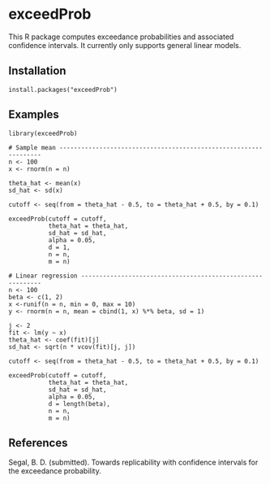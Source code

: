 # exceedProb
This R package computes exceedance probabilities and associated confidence intervals. It currently only supports general linear models.

## Installation

```{r}
install.packages("exceedProb")
```

## Examples

```{r}
library(exceedProb)

# Sample mean -----------------------------------------------------------------
n <- 100
x <- rnorm(n = n)

theta_hat <- mean(x)
sd_hat <- sd(x)

cutoff <- seq(from = theta_hat - 0.5, to = theta_hat + 0.5, by = 0.1)

exceedProb(cutoff = cutoff, 
           theta_hat = theta_hat, 
           sd_hat = sd_hat, 
           alpha = 0.05, 
           d = 1,
           n = n,
           m = n)

# Linear regression -----------------------------------------------------------
n <- 100
beta <- c(1, 2)
x <-runif(n = n, min = 0, max = 10)
y <- rnorm(n = n, mean = cbind(1, x) %*% beta, sd = 1)

j <- 2
fit <- lm(y ~ x)
theta_hat <- coef(fit)[j]
sd_hat <- sqrt(n * vcov(fit)[j, j])

cutoff <- seq(from = theta_hat - 0.5, to = theta_hat + 0.5, by = 0.1)

exceedProb(cutoff = cutoff, 
           theta_hat = theta_hat, 
           sd_hat = sd_hat, 
           alpha = 0.05, 
           d = length(beta),
           n = n,
           m = n)
```

## References

Segal, B. D. (submitted). Towards replicability with confidence intervals for the exceedance probability.
